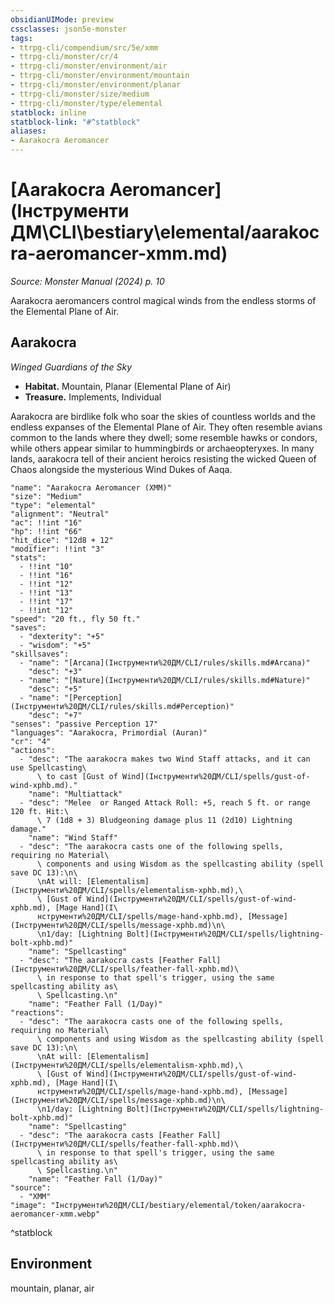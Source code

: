 ```yaml
---
obsidianUIMode: preview
cssclasses: json5e-monster
tags:
- ttrpg-cli/compendium/src/5e/xmm
- ttrpg-cli/monster/cr/4
- ttrpg-cli/monster/environment/air
- ttrpg-cli/monster/environment/mountain
- ttrpg-cli/monster/environment/planar
- ttrpg-cli/monster/size/medium
- ttrpg-cli/monster/type/elemental
statblock: inline
statblock-link: "#^statblock"
aliases:
- Aarakocra Aeromancer
---
```

# [Aarakocra Aeromancer](Інструменти ДМ\CLI\bestiary\elemental/aarakocra-aeromancer-xmm.md)
*Source: Monster Manual (2024) p. 10*  

Aarakocra aeromancers control magical winds from the endless storms of the Elemental Plane of Air.

## Aarakocra

*Winged Guardians of the Sky*

- **Habitat.** Mountain, Planar (Elemental Plane of Air)  
- **Treasure.** Implements, Individual  

Aarakocra are birdlike folk who soar the skies of countless worlds and the endless expanses of the Elemental Plane of Air. They often resemble avians common to the lands where they dwell; some resemble hawks or condors, while others appear similar to hummingbirds or archaeopteryxes. In many lands, aarakocra tell of their ancient heroics resisting the wicked Queen of Chaos alongside the mysterious Wind Dukes of Aaqa.

```statblock
"name": "Aarakocra Aeromancer (XMM)"
"size": "Medium"
"type": "elemental"
"alignment": "Neutral"
"ac": !!int "16"
"hp": !!int "66"
"hit_dice": "12d8 + 12"
"modifier": !!int "3"
"stats":
  - !!int "10"
  - !!int "16"
  - !!int "12"
  - !!int "13"
  - !!int "17"
  - !!int "12"
"speed": "20 ft., fly 50 ft."
"saves":
  - "dexterity": "+5"
  - "wisdom": "+5"
"skillsaves":
  - "name": "[Arcana](Інструменти%20ДМ/CLI/rules/skills.md#Arcana)"
    "desc": "+3"
  - "name": "[Nature](Інструменти%20ДМ/CLI/rules/skills.md#Nature)"
    "desc": "+5"
  - "name": "[Perception](Інструменти%20ДМ/CLI/rules/skills.md#Perception)"
    "desc": "+7"
"senses": "passive Perception 17"
"languages": "Aarakocra, Primordial (Auran)"
"cr": "4"
"actions":
  - "desc": "The aarakocra makes two Wind Staff attacks, and it can use Spellcasting\
      \ to cast [Gust of Wind](Інструменти%20ДМ/CLI/spells/gust-of-wind-xphb.md)."
    "name": "Multiattack"
  - "desc": "Melee  or Ranged Attack Roll: +5, reach 5 ft. or range 120 ft. Hit:\
      \ 7 (1d8 + 3) Bludgeoning damage plus 11 (2d10) Lightning damage."
    "name": "Wind Staff"
  - "desc": "The aarakocra casts one of the following spells, requiring no Material\
      \ components and using Wisdom as the spellcasting ability (spell save DC 13):\n\
      \nAt will: [Elementalism](Інструменти%20ДМ/CLI/spells/elementalism-xphb.md),\
      \ [Gust of Wind](Інструменти%20ДМ/CLI/spells/gust-of-wind-xphb.md), [Mage Hand](І\
      нструменти%20ДМ/CLI/spells/mage-hand-xphb.md), [Message](Інструменти%20ДМ/CLI/spells/message-xphb.md)\n\
      \n1/day: [Lightning Bolt](Інструменти%20ДМ/CLI/spells/lightning-bolt-xphb.md)"
    "name": "Spellcasting"
  - "desc": "The aarakocra casts [Feather Fall](Інструменти%20ДМ/CLI/spells/feather-fall-xphb.md)\
      \ in response to that spell's trigger, using the same spellcasting ability as\
      \ Spellcasting.\n"
    "name": "Feather Fall (1/Day)"
"reactions":
  - "desc": "The aarakocra casts one of the following spells, requiring no Material\
      \ components and using Wisdom as the spellcasting ability (spell save DC 13):\n\
      \nAt will: [Elementalism](Інструменти%20ДМ/CLI/spells/elementalism-xphb.md),\
      \ [Gust of Wind](Інструменти%20ДМ/CLI/spells/gust-of-wind-xphb.md), [Mage Hand](І\
      нструменти%20ДМ/CLI/spells/mage-hand-xphb.md), [Message](Інструменти%20ДМ/CLI/spells/message-xphb.md)\n\
      \n1/day: [Lightning Bolt](Інструменти%20ДМ/CLI/spells/lightning-bolt-xphb.md)"
    "name": "Spellcasting"
  - "desc": "The aarakocra casts [Feather Fall](Інструменти%20ДМ/CLI/spells/feather-fall-xphb.md)\
      \ in response to that spell's trigger, using the same spellcasting ability as\
      \ Spellcasting.\n"
    "name": "Feather Fall (1/Day)"
"source":
  - "XMM"
"image": "Інструменти%20ДМ/CLI/bestiary/elemental/token/aarakocra-aeromancer-xmm.webp"
```
^statblock

## Environment

mountain, planar, air